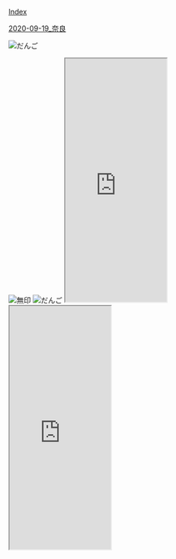[Index](./index.html )

[2020-09-19_奈良](https://drive.google.com/drive/folders/1HsMpjVOjvRxpwOO0wxUl-RU45RSpv2rZ?usp=sharing)

![だんご](https://photos.google.com/photo/AF1QipPF3VqHwXG9NQF8ktzhegxgc20wWGqVCqc9dj-h)

<img src="https://lh3.googleusercontent.com/Jo0Xny95c5SqASKlUmxovibatl24rADOcmTbCRZWw30DbHDMKX9FlYvdi3rNFkdBBj2j7M390a-hDqGQrChHp5arxr8Zo93Kg5GDTpDPCLO7_7q2rQOYjiXPXiv_0pVeUdB4CVXEfuAE4VClRkLDEtKW1cIIvty7FrybtCvUlBIQw0MmzcBogZ8jE7kVV5rhLM92nix2DQY43wpEd7BRQIraqPHffUgUiiXhDUmIAShEd5iA7t_PADsyk4_pnfzT8nNz0crwzx5PKz0HHSswsVUb4ZCHfj58tGso6WT4cbUMNxNgLO1-rFKiFYPSfgOdwtbhOVU7PBS1PD6NnPzC3A7KjRJ-o44CCrk0u_xLsmW1U8nFWiogL2TM5ICZKVH3JAZULRbaBtq7gftN0P_fpSUGUZj7KYmXCfQcJPcthH7ezGoNHijaFoNUDX-HmiaERD-fsa3FZufOs30-w47Tit3G4XHd3GzelWUROsH_DykDzDTZdzomyuYNG-dvisLr_M7-fOeFC6iELVTIyLTjGoUZEm8Ra-twjzKaD4i2Mgjoo4MGkoLnjxQ_b-AIjezD5qVEZFB3i6JJHCP_1bVc0MNP6dnGBtlW4rpKA5lesUoSzkQA4Ul4QAFfJRIXuK5TUiWF-UOWgtS1BXj3PQgW6RFFMpupXCAQ_Uinbu0Qij4cm7Yz-NumWSu3ZHg-slo=w400-h220-no?authuser=0" alt="無印" title="無印">

<img src="https://lh3.googleusercontent.com/y_d_nsyqLfateS_mIIZ6ji4zo-6Qt3o6t-OE2W7rrDGezFhvHxLdb4Ij93IQicSCGwH_h0DSqOfiQh3b8nYjdU3xrl8pQFo8W3DDaFiWSKTHDWx27iakKaLfaxTksxZi9349X_ROZ_7cz83sblssRREnauNF6x2Q0Z3k-471WrE8hn4JfWE-slIDKkGV7VykqtpH_kRNZXY1ratImlfidpOyO6-tdazbxDTr8JZaIG8tC_JcFdNFQS6tGkooqaHpsTZqzNDxDdXiBAnqiVu7yLXGmTLdFn0AhdOVI4dXrTUNf4_JRgwbzvt5qlG6Vb2FjmsW65wDUa1lAoFafQKH7UvJfTSdfd7nNzeykIwVBEN-B7ljXPHNSOP8NJD5J3E7TJZxswdh2XK1676arGRfMSNJQq7rRBtnVhhld8LuB5GuGNg2bXFK3_hR3QiNbWy5D9x4HAXPTZ9l-Y9Etkcu2LcQJFYnm2encgQArKV7MUnAqyhM0iSQXCCV_zvfHehTPV5yzX9lcSU66JakCzDbyef7RYNVbln1nHM_tWie0y1aHd67s1b0eq-TCGhgra_hID2z9Z0DCETlBOb85R6RHzvE6xUVock8uopL19WytD7QCn-12ysNjdyyB96zokFhJwIGr-BAofS2SZqVGimj6I6ijpz9lEEI_pafLDtUBQvsttoxLC5HWDhcg4Jabmg=w400-h786-no?authuser=0" alt="だんご" title="だんご">

<iframe src="https://www.google.com/maps/d/u/0/embed?mid=1VD4pE-UKolc--HDzHENaUfbCqs5w5Vy6" width="200" height="480"></iframe>

<iframe src="https://drive.google.com/file/d/1wEcu1BCqyhjbaHk8FJSgG2lqeNfCmDbT/view?usp=sharing" width="200" height="480"></iframe>
